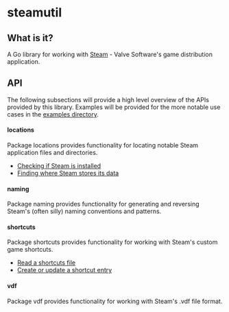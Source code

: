 # steamutil

## What is it?
A Go library for working with [Steam](https://steampowered.com) - Valve
Software's game distribution application.

## API
The following subsections will provide a high level overview of the APIs
provided by this library. Examples will be provided for the more notable
use cases in the [examples directory](examples/).

#### locations
Package locations provides functionality for locating notable Steam application
files and directories.

- [Checking if Steam is installed](examples/is-steam-installed/main.go)
- [Finding where Steam stores its data](examples/steam-data/main.go)

#### naming
Package naming provides functionality for generating and reversing Steam's
(often silly) naming conventions and patterns.

#### shortcuts
Package shortcuts provides functionality for working with Steam's custom
game shortcuts.

- [Read a shortcuts file](examples/read-shortcuts-file/main.go)
- [Create or update a shortcut entry](examples/update-shortcuts-file/main.go)

#### vdf
Package vdf provides functionality for working with Steam's .vdf file format.
